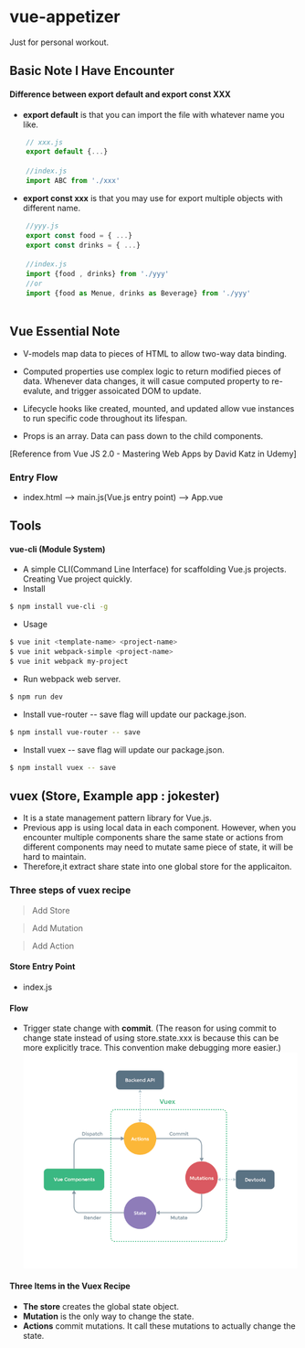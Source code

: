 # vue-appetizer
Just for personal workout.

## Basic Note I Have Encounter
#### Difference between export default and export const XXX
- **export default** is that you can import the file with whatever name you like. 
``` js
    // xxx.js
    export default {...}

    //index.js
    import ABC from './xxx'
```
- **export const xxx** is that you may use for export multiple objects with different name. 
```js
    //yyy.js
    export const food = { ...}
    export const drinks = { ...}

    //index.js
    import {food , drinks} from './yyy'
    //or 
    import {food as Menue, drinks as Beverage} from './yyy'
    
```


## Vue Essential Note
- V-models map data to pieces of HTML to allow two-way data binding.

- Computed properties use complex logic to return modified pieces of data. Whenever data changes, it will casue computed property to re-evalute, and trigger assoicated DOM to update.

- Lifecycle hooks like created, mounted, and updated allow vue instances to run specific code throughout its lifespan.

- Props is an array. Data can pass down to the child components.

[Reference from Vue JS 2.0 - Mastering Web Apps by 
David Katz in Udemy]

### Entry Flow
- index.html --> main.js(Vue.js entry point) --> App.vue

## Tools
#### vue-cli (Module System)
- A simple CLI(Command Line Interface) for scaffolding Vue.js projects. Creating Vue project quickly.
- Install
``` bash
$ npm install vue-cli -g
```
- Usage
``` bash
$ vue init <template-name> <project-name>
$ vue init webpack-simple <project-name>
$ vue init webpack my-project
```
- Run webpack web server. 
``` bash
$ npm run dev
```
- Install vue-router
-- save flag will update our package.json. 
``` bash
$ npm install vue-router -- save
```
- Install vuex
-- save flag will update our package.json. 
``` bash
$ npm install vuex -- save
```

## vuex (Store, Example app : jokester)
- It is a state management pattern library for Vue.js.
- Previous app is using local data in each component. However, when you encounter multiple components share the same state or actions from different components may need to mutate same piece of state, it will be hard to maintain.
- Therefore,it extract share state into one global store for the applicaiton.

### Three steps of vuex recipe
> Add Store 

> Add Mutation

> Add Action
#### Store Entry Point
- index.js

#### Flow
- Trigger state change with **commit**. 
(The reason for using commit to change state instead of using store.state.xxx is because this can be more explicitly trace. This convention make debugging more easier.)
![Image from vuejs.org](./imgs/vuex.png)

#### Three Items in the Vuex Recipe
- **The store** creates the global state object.
- **Mutation** is the only way to change the state.
- **Actions** commit mutations. It call these mutations to actually change the state.